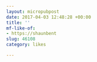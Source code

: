 ```yaml
---
layout: micropubpost
date: 2017-04-03 12:48:28 +00:00
title: ''
mf-like-of:
- https://shaunbent
slug: 46108
category: likes

---
```

